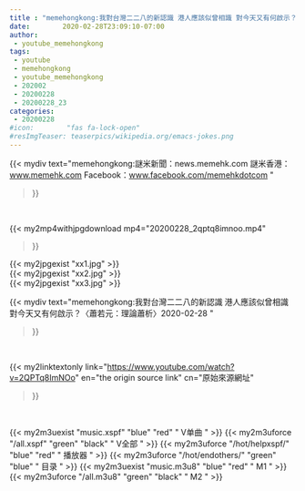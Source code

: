 ```yaml
---
title : "memehongkong:我對台灣二二八的新認識 港人應該似曾相識 對今天又有何啟示？〈蕭若元：理論蕭析〉2020-02-28 "
date:        2020-02-28T23:09:10-07:00
author:
 - youtube_memehongkong
tags:
 - youtube
 - memehongkong
 - youtube_memehongkong
 - 202002
 - 20200228
 - 20200228_23
categories:
 - 20200228
#icon:        "fas fa-lock-open"
#resImgTeaser: teaserpics/wikipedia.org/emacs-jokes.png
---
```


{{< mydiv text="memehongkong:謎米新聞：news.memehk.com 謎米香港： www.memehk.com Facebook：www.facebook.com/memehkdotcom "
>}}
<br>


{{< my2mp4withjpgdownload mp4="20200228_2qptq8imnoo.mp4"
>}}

{{< my2jpgexist "xx1.jpg" >}}<br>
{{< my2jpgexist "xx2.jpg" >}}<br>
{{< my2jpgexist "xx3.jpg" >}}<br>



{{< mydiv text="memehongkong:我對台灣二二八的新認識 港人應該似曾相識 對今天又有何啟示？〈蕭若元：理論蕭析〉2020-02-28 "
>}}
<br>

{{< my2linktextonly link="https://www.youtube.com/watch?v=2QPTq8ImNOo"
en="the origin source link" cn="原始來源網址"
>}}


<br>

{{< my2m3uexist "music.xspf"        "blue"   "red"    " V单曲 " >}} {{< my2m3uforce "/all.xspf"         "green"  "black"  " V全部 " >}} {{< my2m3uforce "/hot/helpxspf/"    "blue"   "red"    " 播放器 " >}} {{< my2m3uforce "/hot/endothers/"   "green"  "blue"   " 目录 " >}} {{< my2m3uexist "music.m3u8"        "blue"   "red"    " M1 " >}} {{< my2m3uforce "/all.m3u8"         "green"  "black"  " M2 " >}} 
